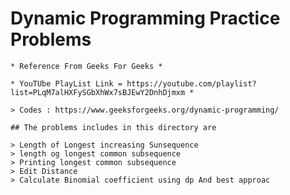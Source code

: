 # Dynamic Programming Practice Problems

    * Reference From Geeks For Geeks *

    * YouTUbe PlayList Link = https://youtube.com/playlist?list=PLqM7alHXFySGbXhWx7sBJEwY2DnhDjmxm *

    > Codes : https://www.geeksforgeeks.org/dynamic-programming/

    ## The problems includes in this directory are 

    > Length of Longest increasing Sunsequence 
    > length og longest common subsequence
    > Printing longest common subsequence  
    > Edit Distance
    > Calculate Binomial coefficient using dp And best approac
